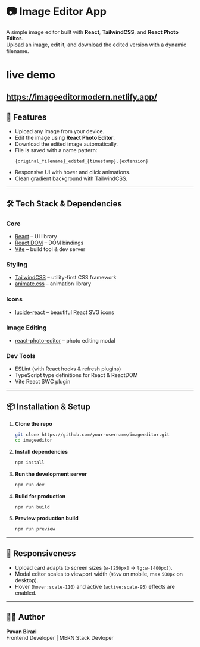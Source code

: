 # 📷 Image Editor App

A simple image editor built with **React**, **TailwindCSS**, and **React Photo Editor**.  
Upload an image, edit it, and download the edited version with a dynamic filename.

# live demo
https://imageeditormodern.netlify.app/
---

## 🚀 Features
- Upload any image from your device.
- Edit the image using **React Photo Editor**.
- Download the edited image automatically.
- File is saved with a name pattern:  
  ```
  {original_filename}_edited_{timestamp}.{extension}
  ```
- Responsive UI with hover and click animations.
- Clean gradient background with TailwindCSS.

---

## 🛠️ Tech Stack & Dependencies

### Core
- [React](https://reactjs.org/) – UI library
- [React DOM](https://react.dev/) – DOM bindings
- [Vite](https://vitejs.dev/) – build tool & dev server

### Styling
- [TailwindCSS](https://tailwindcss.com/) – utility-first CSS framework
- [animate.css](https://animate.style/) – animation library

### Icons
- [lucide-react](https://lucide.dev/) – beautiful React SVG icons

### Image Editing
- [react-photo-editor](https://www.npmjs.com/package/react-photo-editor) – photo editing modal

### Dev Tools
- ESLint (with React hooks & refresh plugins)  
- TypeScript type definitions for React & ReactDOM  
- Vite React SWC plugin  

---

## 📦 Installation & Setup

1. **Clone the repo**
   ```bash
   git clone https://github.com/your-username/imageeditor.git
   cd imageeditor
   ```

2. **Install dependencies**
   ```bash
   npm install
   ```

3. **Run the development server**
   ```bash
   npm run dev
   ```

4. **Build for production**
   ```bash
   npm run build
   ```

5. **Preview production build**
   ```bash
   npm run preview
   ```

---

## 📱 Responsiveness
- Upload card adapts to screen sizes (`w-[250px]` → `lg:w-[400px]`).  
- Modal editor scales to viewport width (`95vw` on mobile, max `500px` on desktop).  
- Hover (`hover:scale-110`) and active (`active:scale-95`) effects are enabled.

---

## 👨‍💻 Author
**Pavan Birari**  
Frontend Developer | MERN Stack Devloper  
